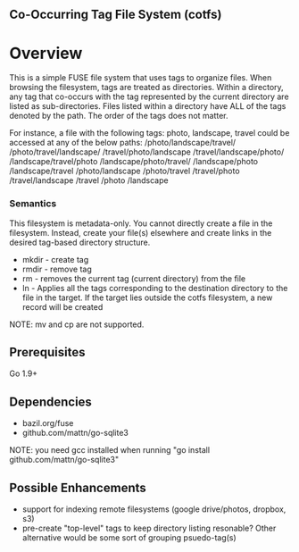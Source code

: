 Co-Occurring Tag File System (cotfs)
-----------------------------------

# Overview
This is a simple FUSE file system that uses tags to organize files. When browsing the filesystem, tags are treated
as directories. Within a directory, any tag that co-occurs with the tag represented by the current directory are listed
as sub-directories. Files listed within a directory have ALL of the tags denoted by the path. The order of the tags 
does not matter.

For instance, a file with the following tags: photo, landscape, travel
could be accessed at any of the below paths:
/photo/landscape/travel/
/photo/travel/landscape/
/travel/photo/landscape
/travel/landscape/photo/
/landscape/travel/photo
/landscape/photo/travel/
/landscape/photo
/landscape/travel
/photo/landscape
/photo/travel
/travel/photo
/travel/landscape
/travel
/photo
/landscape

### Semantics

This filesystem is metadata-only. You cannot directly create a file in the filesystem. Instead, create your file(s) 
elsewhere and create links in the desired tag-based directory structure.

* mkdir - create tag
* rmdir - remove tag
* rm - removes the current tag (current directory) from the file
* ln - Applies all the tags corresponding to the destination directory to the file in the target. If the target lies 
outside the cotfs filesystem, a new record will be created  

NOTE: mv and cp are not supported.

## Prerequisites
Go 1.9+

## Dependencies

* bazil.org/fuse
* github.com/mattn/go-sqlite3

NOTE: you need gcc installed when running "go install github.com/mattn/go-sqlite3"


## Possible Enhancements
* support for indexing remote filesystems (google drive/photos, dropbox, s3)
* pre-create "top-level" tags to keep directory listing resonable? Other alternative would be some sort of grouping psuedo-tag(s)
